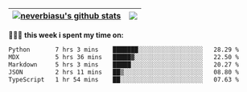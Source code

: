 | <a href="https://github.com/neverbiasu"><img align="center" src="https://github-readme-stats.vercel.app/api?username=neverbiasu&theme=catppuccin_mocha&show_icons=true&hide_border=true&count_private=true" alt="neverbiasu's github stats" /></a> | <a href="https://github.com/neverbiasu"><img align="center" src="https://github-readme-stats.vercel.app/api/top-langs/?username=neverbiasu&theme=catppuccin_mocha&show_icons=true&hide_border=true&layout=compact" /></a> |
| ------------- | ------------- |

👨🏾‍💻 **this week i spent my time on:**
<!--START_SECTION:waka-->

```txt
Python       7 hrs 3 mins    ███████░░░░░░░░░░░░░░░░░░   28.29 %
MDX          5 hrs 36 mins   █████▓░░░░░░░░░░░░░░░░░░░   22.50 %
Markdown     5 hrs 3 mins    █████░░░░░░░░░░░░░░░░░░░░   20.27 %
JSON         2 hrs 11 mins   ██▒░░░░░░░░░░░░░░░░░░░░░░   08.80 %
TypeScript   1 hr 54 mins    ██░░░░░░░░░░░░░░░░░░░░░░░   07.63 %
```

<!--END_SECTION:waka-->
